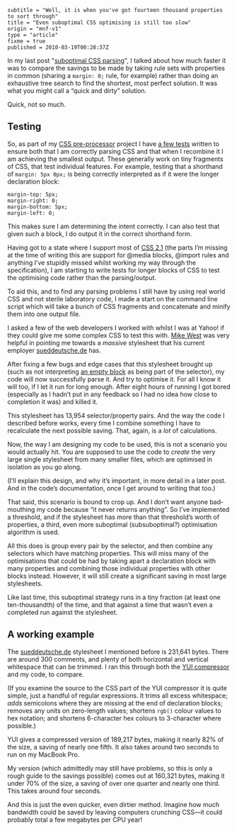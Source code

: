 ```
subtitle = "Well, it is when you've got fourteen thousand properties to sort through"
title = "Even suboptimal CSS optimising is still too slow"
origin = "mnf-v1"
type = "article"
fixme = true
published = 2010-03-19T00:28:37Z
```

In my last post "[suboptimal CSS parsing](/projects/css-prepare/suboptimal-css-optimising)", I talked about how much faster it was to compare the savings to be made by taking rule sets with properties in common (sharing a `margin: 0;` rule, for example) rather than doing an exhaustive tree search to find the shortest, most perfect solution. It was what you might call a “quick and dirty” solution.


Quick, not so much.


## Testing


So, as part of my [CSS pre-processor](http://github.com/norm/CSS-Prepare/) project I have [a few tests](http://github.com/norm/CSS-Prepare/tree/master/p5-CSS-Prepare/t/) written to ensure both that I am correctly parsing CSS and that when I recombine it I am achieving the smallest output. These generally work on tiny fragments of CSS, that test individual features. For example, testing that a shorthand of `margin: 5px 0px;` is being correctly interpreted as if it were the longer declaration block:



```
margin-top: 5px;
margin-right: 0;
margin-bottom: 5px;
margin-left: 0;

```

This makes sure I am determining the intent correctly. I can also test that given such a block, I do output it in the correct shorthand form.


Having got to a state where I support most of [CSS 2.1](http://www.w3.org/TR/CSS21/) (the parts I’m missing at the time of writing this are support for @media blocks, @import rules and anything I’ve stupidly missed whilst working my way through the specification), I am starting to write tests for longer blocks of CSS to test the optimising code rather than the parsing/output.


To aid this, and to find any parsing problems I still have by using real world CSS and not sterile laboratory code, I made a start on the command line script which will take a bunch of CSS fragments and concatenate and minify them into one output file.


I asked a few of the web developers I worked with whilst I was at Yahoo! if they could give me some complex CSS to test this with. [Mike West](http://mikewest.org/) was very helpful in pointing me towards a *massive* stylesheet that his current employer [sueddeutsche.de](http://www.sueddeutsche.de/) has.


After fixing a few bugs and edge cases that this stylesheet brought up (such as not interpreting [an empty block](http://github.com/norm/CSS-Prepare/commit/e0da0314b4b478f2d9ca5fc62e5ae110e7cc8106) as being part of the selector), my code will now successfully parse it. And try to optimise it. For all I know it will too, if I let it run for long enough. After eight hours of running I got bored (especially as I hadn’t put in any feedback so I had no idea how close to completion it was) and killed it.


This stylesheet has 13,954 selector/property pairs. And the way the code I described before works, every time I combine something I have to recalculate the next possible saving. That, again, is a *lot* of calculations.


Now, the way I am designing my code to be used, this is not a scenario you would actually hit. You are supposed to use the code to *create* the very large single stylesheet from many smaller files, which are optimised in isolation as you go along.


(I’ll explain this design, and why it’s important, in more detail in a later post. And in the code’s documentation, once I get around to writing that too.)


That said, this scenario is bound to crop up. And I don’t want anyone bad-mouthing my code because “it never returns anything”. So I’ve implemented a threshold, and if the stylesheet has more than that threshold’s worth of properties, a third, even more suboptimal (subsuboptimal?) optimisation algorithm is used.


All this does is group every pair by the selector, and then combine any selectors which have matching properties. This will miss many of the optimisations that could be had by taking apart a declaration block with many properties and combining those individual properties with other blocks instead. However, it will still create a significant saving in most large stylesheets.


Like last time, this suboptimal strategy runs in a tiny fraction (at least one ten-thousandth) of the time, and that against a time that wasn’t even a completed run against the stylesheet.


## A working example


The [sueddeutsche.de](http://www.sueddeutsche.de/) stylesheet I mentioned before is 231,641 bytes. There are around 300 comments, and plenty of both horizontal and vertical whitespace that can be trimmed. I ran this through both the [YUI compressor](http://developer.yahoo.com/yui/compressor/) and my code, to compare.


(If you examine the source to the CSS part of the YUI compressor it is quite simple, just a handful of regular expressions. It trims all excess whitespace; *adds* semicolons where they are missing at the end of declaration blocks; removes any units on zero-length values; shortens `rgb()` colour values to hex notation; and shortens 6-character hex colours to 3-character where possible.)


YUI gives a compressed version of 189,217 bytes, making it nearly 82% of the size, a saving of nearly one fifth. It also takes around two seconds to run on my MacBook Pro.


My version (which admittedly may still have problems, so this is only a rough guide to the savings possible) comes out at 160,321 bytes, making it under 70% of the size, a saving of over one quarter and nearly one third. This takes around four seconds.


And this is just the even quicker, even dirtier method. Imagine how much bandwidth could be saved by leaving computers crunching CSS—it could probably total a few megabytes per CPU year!


